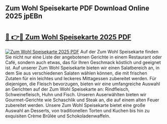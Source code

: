 ## Zum Wohl Speisekarte PDF Download Online 2025 jpEBn

# <h2><a href="http://gc7io3.nevu.top/?p=Zum+Wohl+Speisekarte">🔗 👉🔴 Zum Wohl Speisekarte 2025 PDF</a></h2>

[![Zum Wohl Speisekarte 2025 PDF](https://i.imgur.com/dBaPXMq.png)](http://gc7io3.nevu.top/?p=Zum+Wohl+Speisekarte)
Auf der Zum Wohl Speisekarte finden Sie nicht nur eine Liste der angebotenen Gerichte in einem Restaurant oder Café, sondern auch etwas, das für Ihren Geschmack köstlich und geeignet ist. Auf unserer Zum Wohl Speisekarte bieten wir einen Salatbereich an, in dem Sie aus verschiedenen Salaten wählen können, die mit frischen Zutaten für ein leichtes und leckeres Mittagessen zubereitet werden. Für diejenigen, die Fleisch bevorzugen, bieten wir eine umfangreiche Auswahl an Gerichten auf der Zum Wohl Speisekarte an: Rindfleisch, Schweinefleisch, Huhn und Fisch. Unseren Auserwählten bieten wir Gourmet-Gerichte wie Schaschlik und Steak an, die auf einem alten Feuer zubereitet werden. Unsere Zum Wohl Speisekarte bietet eine große Auswahl an Desserts, von traditionellen Torten und Kuchen bis hin zu exquisiten Crème Brûlée und Schokoladenwaffeln.
